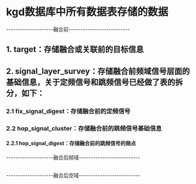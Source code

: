 # kgd数据库中所有数据表存储的数据
--------------------融合前--------------------------
## 1. target：存储融合或关联前的目标信息
## 2. signal_layer_survey：存储融合前频域信号层面的基础信息，关于定频信号和跳频信号已经做了表的拆分，如下：
### 2.1 fix_signal_digest：存储融合前的定频信号
### 2.2 hop_signal_cluster：存储融合前的跳频信号基础信息
#### 2.2.1 hop_signal_digest：存储融合前的跳频信号的频点
--------------------融合后频域--------------------------
## 



--------------------融合后空域--------------------------
## 


